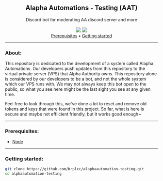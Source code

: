 <div align="center">
<h2>Alapha Automations - Testing (AAT)</h2>
Discord bot for moderating AA discord server and more
<br>
<br>
<img src="https://img.shields.io/github/last-commit/Alpha-Authority/aatv12">
<img src="https://img.shields.io/github/languages/top/Alpha-Authority/aatv12">
<br>
</div>

<div align="center">
<a href="#prerequisites">Prerequisites</a> •
<a href="#getting-started">Getting started</a>
</div>

---

### About:

This repository is dedicated to the development of a system called Alapha Automations. Our developers push updates from this repository to the virtual private server (VPS) that Alpha Authority owns. This repository alone is considered by our developers to be a bot, and not the whole system which our VPS runs with. We may not always keep this bot open to the public, so what you see here might be the last sight you see at any given time.

Feel free to look through this, we've done a lot to reset and remove old tokens and keys that were found in this project. So far, what is here is secure and maybe not effiicient friendly, but it works good enough~

---

### Prerequisites:

- <a href="https://nodejs.org/en/download">Node</a>

---

### Getting started:

```bash
git clone https://github.com/brplcc/alaphaautomation-testing.git
cd alphaautomation-testing
```
